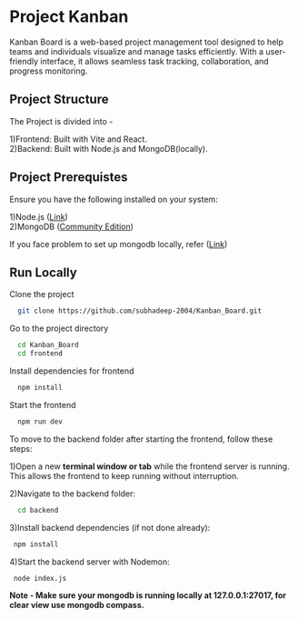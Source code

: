 
# Project Kanban

Kanban Board is a web-based project management tool designed to help teams and individuals visualize and manage tasks efficiently. With a user-friendly interface, it allows seamless task tracking, collaboration, and progress monitoring.


## Project Structure
The Project is divided into -

1)Frontend: Built with Vite and React.\
2)Backend: Built with Node.js and MongoDB(locally).

## Project Prerequistes
Ensure you have the following installed on your system:

1)Node.js ([Link]( https://nodejs.org/en))\
2)MongoDB ([Community Edition]( 
https://www.mongodb.com/products/self-managed/community-edition ))

If you face problem to set up mongodb locally, refer ([Link]( 
https://www.youtube.com/watch?v=1LiZRYzgM2o ))

## Run Locally

Clone the project

```bash
  git clone https://github.com/subhadeep-2004/Kanban_Board.git
```

Go to the project directory

```bash
  cd Kanban_Board
  cd frontend
```

Install dependencies for frontend

```bash
  npm install
```

Start the frontend

```bash
  npm run dev
```
To move to the backend folder after starting the frontend, follow these steps:

1)Open a new **terminal window or tab** while the frontend server is running. This allows the frontend to keep running without interruption.

2)Navigate to the backend folder:

```bash
  cd backend
```
3)Install backend dependencies (if not done already):

```bash
 npm install

```

4)Start the backend server with Nodemon:

```bash
 node index.js

```
**Note - Make sure your mongodb is running locally at 127.0.0.1:27017, for clear view use mongodb compass.**

